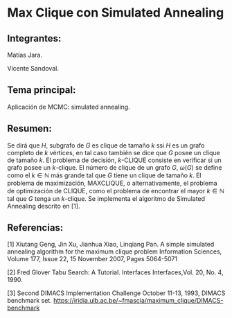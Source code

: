 # Max Clique con Simulated Annealing

## Integrantes:

Matías Jara.

Vicente Sandoval.

## Tema principal:

Aplicación de MCMC: simulated annealing.

## Resumen:

Se dirá que $H$, subgrafo de $G$ es clique de tamaño $k$ ssi $H$ es un grafo completo de $k$ vértices, en tal caso también se dice que $G$ posee un clique de tamaño $k$. El problema de decisión, $k$-CLIQUE consiste en verificar si un grafo posee un $k$-clique. El número de clique de un grafo $G$, $\omega(G)$ se define como el $k \in \mathbb{N}$ más grande tal que $G$ tiene un clique de tamaño $k$. El problema de maximización, MAXCLIQUE, o alternativamente, el problema de optimización de CLIQUE, como el problema de encontrar el mayor $k \in \mathbb{N}$ tal que $G$ tenga un $k$-clique. Se implementa el algoritmo de Simulated Annealing descrito en [1].

## Referencias:

[1] Xiutang Geng, Jin Xu, Jianhua Xiao, Linqiang Pan. A simple simulated annealing algorithm for the maximum clique problem Information Sciences, Volume 177, Issue 22, 15 November 2007, Pages 5064-5071

[2] Fred Glover Tabu Search: A Tutorial. Interfaces Interfaces,Vol. 20, No. 4, 1990.

[3] Second DIMACS Implementation Challenge October 11-13, 1993, DIMACS benchmark set. https://iridia.ulb.ac.be/~fmascia/maximum_clique/DIMACS-benchmark
